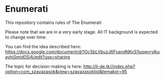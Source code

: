 # Enumerati
This repository contains rules of The Enumerati

Please note that we are in a very early stage. All IT background is expected to change over time.

You can find the idea described here:
https://docs.google.com/document/d/1OcSbLVbuzJ6FvandNKvS1iuqevryIkuayhiSmjd0SjA/edit?usp=sharing

The topic for decision-making is here:
http://li-de.tk//index.php?option=com_szavazasok&view=szavazasoklist&temakor=95

